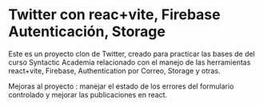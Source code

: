 # Twitter con reac+vite, Firebase Autenticación, Storage

Este es un proyecto clon de Twitter, creado para practicar las bases de del curso Syntactic Academia relacionado con el manejo de las herramientas react+vite, Firebase, Authentication por Correo, Storage y otras.

Mejoras al proyecto : manejar el estado de los errores del formulario controlado y mejorar las publicaciones en react.